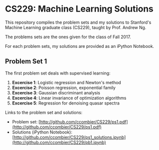# CS229: Machine Learning Solutions

This repository compiles the problem sets and my solutions to Stanford's Machine Learning graduate class (CS229), taught by Prof. Andrew Ng.

The problems sets are the ones given for the class of Fall 2017.

For each problem sets, my solutions are provided as an iPython Notebook.

## Problem Set 1

The first problem set deals with supervised learning:

1. **Excercise 1**: Logistic regression and Newton's method
2. **Excercise 2**: Poisson regression, exponential family
3. **Excercise 3**: Gaussian discriminant analysis
4. **Excercise 4**: Linear invariance of optimization algorithms
5. **Excercise 5**: Regression for denoising quasar spectra

Links to the problem set and solutions:

- Problem set: [http://github.com/ccombier/CS229/ps1.pdf](http://github.com/ccombier/CS229/ps1.pdf)
- Solutions (iPython Notebook): [http://github.com/ccombier/CS229/ps1_solutions.ipynb](http://github.com/ccombier/CS229/pb1.ipynb)
